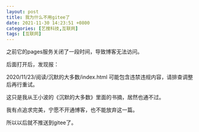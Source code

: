 ```yaml
---
layout: post
title: 我为什么不用gitee了
date: 2021-11-30 14:23:51 +0800
categories: [艺搜科技,互联网]
tags: [互联网]
---
```



之前它的pages服务关闭了一段时间，导致博客无法访问。

后面打开后，发现报：

2020/11/23/阅读/沉默的大多数/index.html 可能包含违禁违规内容，请排查调整后再行重试。



这只是我从王小波的《沉默的大多数》里面的书摘，居然也通不过。

我有点追求完美，宁愿不开通博客，也不能放弃这一篇。

所以以后就不推送到gitee了。

